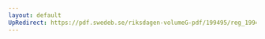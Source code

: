 ```yaml
---
layout: default
UpRedirect: https://pdf.swedeb.se/riksdagen-volumeG-pdf/199495/reg_199495/reg_199495_0319.pdf
---
```

